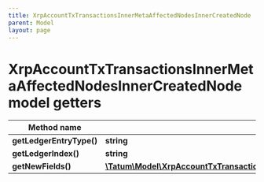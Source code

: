 ```yaml
---
title: XrpAccountTxTransactionsInnerMetaAffectedNodesInnerCreatedNode
parent: Model
layout: page
---
```


# XrpAccountTxTransactionsInnerMetaAffectedNodesInnerCreatedNode model getters

Method name | Return type | Description | Notes
------------ | ------------- | ------------- | -------------
**getLedgerEntryType()** | **string** |  | [optional]
**getLedgerIndex()** | **string** |  | [optional]
**getNewFields()** | [**\Tatum\Model\XrpAccountTxTransactionsInnerMetaAffectedNodesInnerCreatedNodeNewFields**](../XrpAccountTxTransactionsInnerMetaAffectedNodesInnerCreatedNodeNewFields) |  | [optional]

